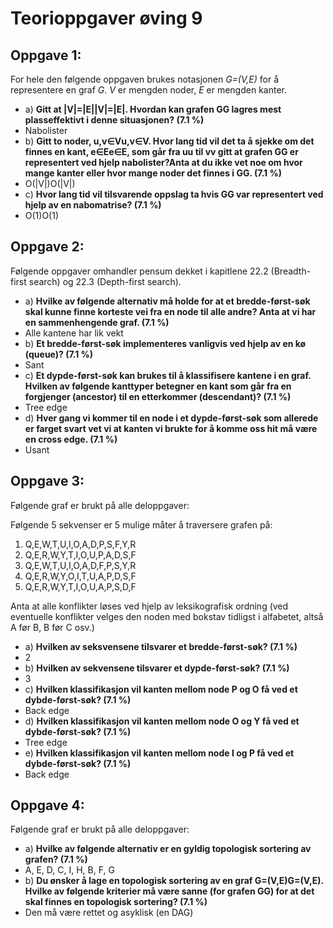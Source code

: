 # Teorioppgaver øving 9
## Oppgave 1:
For hele den følgende oppgaven brukes notasjonen *G=(V,E)* for å representere en graf *G*. *V* er mengden noder, *E* er mengden kanter.
 - a) **Gitt at |V|=|E||V|=|E|. Hvordan kan grafen GG lagres mest plasseffektivt i denne situasjonen? (7.1 %)**
  - Nabolister
 - b) **Gitt to noder, u,v∈Vu,v∈V. Hvor lang tid vil det ta å sjekke om det finnes en kant, e∈Ee∈E, som går fra uu til vv gitt at grafen GG er representert ved hjelp nabolister?Anta at du ikke vet noe om hvor mange kanter eller hvor mange noder det finnes i GG. (7.1 %)**
  - O(|V|)O(|V|)
 - c) **Hvor lang tid vil tilsvarende oppslag ta hvis GG var representert ved hjelp av en nabomatrise? (7.1 %)**
  - O(1)O(1)

## Oppgave 2:
Følgende oppgaver omhandler pensum dekket i kapitlene 22.2 (Breadth-first search) og 22.3 (Depth-first search).
 - a) **Hvilke av følgende alternativ må holde for at et bredde-først-søk skal kunne finne korteste vei fra en node til alle andre? Anta at vi har en sammenhengende graf. (7.1 %)**
  - Alle kantene har lik vekt
 - b) **Et bredde-først-søk implementeres vanligvis ved hjelp av en kø (queue)? (7.1 %)**
  - Sant
 - c) **Et dypde-først-søk kan brukes til å klassifisere kantene i en graf. Hvilken av følgende kanttyper betegner en kant som går fra en forgjenger (ancestor) til en etterkommer (descendant)? (7.1 %)**
  - Tree edge
 - d) **Hver gang vi kommer til en node i et dypde-først-søk som allerede er farget svart vet vi at kanten vi brukte for å komme oss hit må være en cross edge. (7.1 %)**
  - Usant

## Oppgave 3:
Følgende graf er brukt på alle deloppgaver: <En graf>

Følgende 5 sekvenser er 5 mulige måter å traversere grafen på: 

1. Q,E,W,T,U,I,O,A,D,P,S,F,Y,R 
2. Q,E,R,W,Y,T,I,O,U,P,A,D,S,F 
3. Q,E,W,T,U,I,O,A,D,F,P,S,Y,R 
4. Q,E,R,W,Y,O,I,T,U,A,P,D,S,F 
5. Q,E,R,W,Y,T,I,O,U,A,P,S,D,F 

Anta at alle konflikter løses ved hjelp av leksikografisk ordning (ved eventuelle konflikter velges den noden med bokstav tidligst i alfabetet, altså A før B, B før C osv.)
 - a) **Hvilken av seksvensene tilsvarer et bredde-først-søk? (7.1 %)**
  - 2
 - b) **Hvilken av sekvensene tilsvarer et dypde-først-søk? (7.1 %)**
  - 3
 - c) **Hvilken klassifikasjon vil kanten mellom node P og O få ved et dybde-først-søk? (7.1 %)**
  - Back edge
 - d) **Hvilken klassifikasjon vil kanten mellom node O og Y få ved et dybde-først-søk? (7.1 %)**
  - Tree edge
 - e) **Hvilken klassifikasjon vil kanten mellom node I og P få ved et dybde-først-søk? (7.1 %)**
  - Back edge

## Oppgave 4:
Følgende graf er brukt på alle deloppgaver: <En graf>
 - a) **Hvilke av følgende alternativ er en gyldig topologisk sortering av grafen? (7.1 %)**
  - A, E, D, C, I, H, B, F, G
 - b) **Du ønsker å lage en topologisk sortering av en graf G=(V,E)G=(V,E). Hvilke av følgende kriterier må være sanne (for grafen GG) for at det skal finnes en topologisk sortering? (7.1 %)**
  - Den må være rettet og asyklisk (en DAG)

